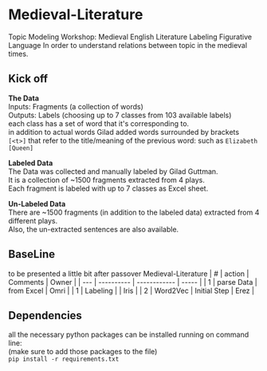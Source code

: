 # Medieval-Literature
Topic Modeling Workshop: Medieval English Literature
Labeling Figurative Language In order to understand relations between topic in the medieval times.

## Kick off
**The Data**  
Inputs: Fragments (a collection of words)  
Outputs: Labels (choosing up to 7 classes from 103 available labels)  
each class has a set of word that it's corresponding to.  
in addition to actual words Gilad added words surrounded by brackets  
`[<t>]` that refer to the title/meaning of the previous word: such as `Elizabeth [Queen]`  

**Labeled Data**  
The Data was collected and manually labeled by Gilad Guttman.  
It is a collection of ~1500 fragments extracted  from 4 plays.  
Each fragment is labeled with up to 7 classes as Excel sheet.  

**Un-Labeled Data**  
There are ~1500 fragments (in addition to the labeled data) extracted from 4 different plays.  
Also, the un-extracted sentences are also available.  

## BaseLine
to be presented a little bit after passover  Medieval-Literature
| #   | action     | Comments     | Owner |
| --- | ---------- | ------------ | ----- |
| 1   | parse Data | from Excel   | Omri  |
| 1   | Labeling   |              | Iris  |
| 2   | Word2Vec   | Initial Step | Erez  |


## Dependencies
all the necessary python packages can be installed running on command line:  
(make sure to add those packages to the file)  
`pip install -r requirements.txt`

